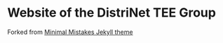 # Website of the DistriNet TEE Group
Forked from [Minimal Mistakes Jekyll theme](https://mmistakes.github.io/minimal-mistakes/)
